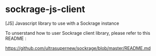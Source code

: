 sockrage-js-client
==================

[JS] Javascript library to use with a Sockrage instance

To unserstand how to user Sockrage client library, please refer to this README :

https://github.com/ultrasupernew/sockrage/blob/master/README.md
